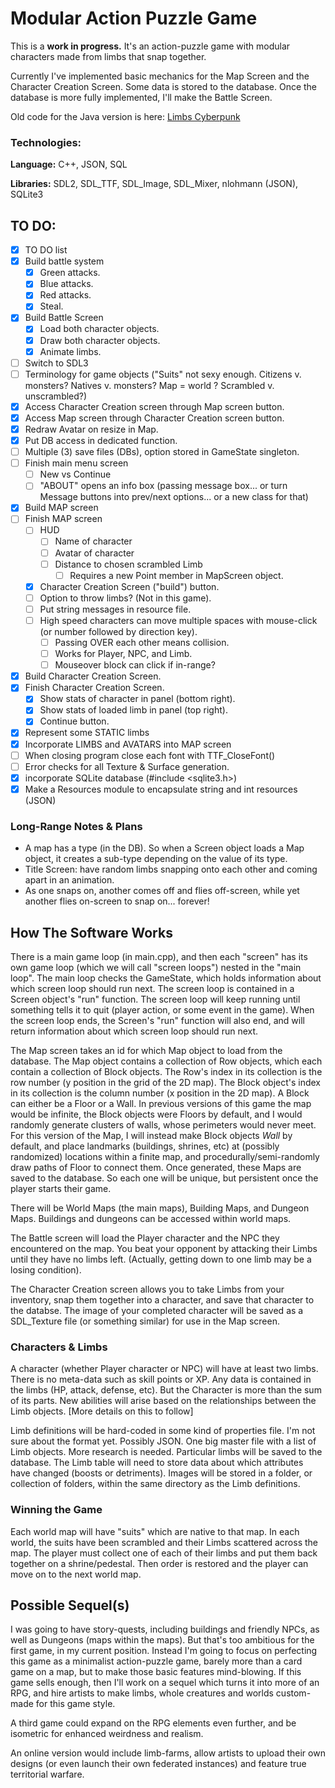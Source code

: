 # Modular Action Puzzle Game

This is a **work in progress.** It's an action-puzzle game with modular characters made from limbs that snap together.

Currently I've implemented basic mechanics for the Map Screen and the Character Creation Screen. Some data is stored to the database. Once the database is more fully implemented, I'll make the Battle Screen.

Old code for the Java version is here: [Limbs Cyberpunk](https://github.com/PattMayne/LimbsCyberpunk)

### Technologies:

**Language:** C++, JSON, SQL

**Libraries:** SDL2, SDL_TTF, SDL_Image, SDL_Mixer, nlohmann (JSON), SQLite3
 
## TO DO:

- [x] TO DO list
- [x] Build battle system
    - [x] Green attacks.
    - [x] Blue attacks.
    - [x] Red attacks.
    - [x] Steal.
- [x] Build Battle Screen
    - [x] Load both character objects.
    - [x] Draw both character objects.
    - [x] Animate limbs.
- [ ] Switch to SDL3
- [ ] Terminology for game objects ("Suits" not sexy enough. Citizens v. monsters? Natives v. monsters? Map = world ? Scrambled v. unscrambled?)
- [x] Access Character Creation screen through Map screen button.
- [x] Access Map screen through Character Creation screen button.
- [x] Redraw Avatar on resize in Map.
- [x] Put DB access in dedicated function.
- [ ] Multiple (3) save files (DBs), option stored in GameState singleton.
- [ ] Finish main menu screen
  - [ ] New vs Continue
  - [ ] "ABOUT" opens an info box (passing message box... or turn Message buttons into prev/next options... or a new class for that)
- [x] Build MAP screen
- [ ] Finish MAP screen
    - [ ] HUD
        - [ ] Name of character
        - [ ] Avatar of character
        - [ ] Distance to chosen scrambled Limb
            - [ ] Requires a new Point member in MapScreen object.
    - [x] Character Creation Screen ("build") button.
    - [ ] Option to throw limbs? (Not in this game).
    - [ ] Put string messages in resource file.
    - [ ] High speed characters can move multiple spaces with mouse-click (or number followed by direction key).
        - [ ] Passing OVER each other means collision.
        - [ ] Works for Player, NPC, and Limb.
        - [ ] Mouseover block can click if in-range?
- [x] Build Character Creation Screen.
- [x] Finish Character Creation Screen.
    - [x] Show stats of character in panel (bottom right).
    - [x] Show stats of loaded limb in panel (top right).
    - [x] Continue button.
- [x] Represent some STATIC limbs
- [x] Incorporate LIMBS and AVATARS into MAP screen
- [ ] When closing program close each font with TTF_CloseFont()
- [ ] Error checks for all Texture & Surface generation.
- [x] incorporate SQLite database (#include <sqlite3.h>)
- [x] Make a Resources module to encapsulate string and int resources (JSON)

### Long-Range Notes & Plans

* A map has a type (in the DB). So when a Screen object loads a Map object, it creates a sub-type depending on the value of its type.
* Title Screen: have random limbs snapping onto each other and coming apart in an animation.
*   As one snaps on, another comes off and flies off-screen, while yet another flies on-screen to snap on... forever!


## How The Software Works

There is a main game loop (in main.cpp), and then each "screen" has its own game loop (which we will call "screen loops") nested in the "main loop".
The main loop checks the GameState, which holds information about which screen loop should run next. The screen loop is contained in a Screen object's "run" function. The screen loop will keep running until something tells it to quit (player action, or some event in the game). When the screen loop ends, the Screen's "run" function will also end, and will return information about which screen loop should run next.

The Map screen takes an id for which Map object to load from the database. The Map object contains a collection of Row objects, which each contain a collection of Block objects. The Row's index in its collection is the row number (y position in the grid of the 2D map). The Block object's index in its collection is the column number (x position in the 2D map). A Block can either be a Floor or a Wall. In previous versions of this game the map would be infinite, the Block objects were Floors by default, and I would randomly generate clusters of walls, whose perimeters would never meet. For this version of the Map, I will instead make Block objects *Wall* by default, and place landmarks (buildings, shrines, etc) at (possibly randomized) locations within a finite map, and procedurally/semi-randomly draw paths of Floor to connect them. Once generated, these Maps are saved to the database. So each one will be unique, but persistent once the player starts their game.

There will be World Maps (the main maps), Building Maps, and Dungeon Maps. Buildings and dungeons can be accessed within world maps.

The Battle screen will load the Player character and the NPC they encountered on the map. You beat your opponent by attacking their Limbs until they have no limbs left. (Actually, getting down to one limb may be a losing condition).

The Character Creation screen allows you to take Limbs from your inventory, snap them together into a character, and save that character to the databse. The image of your completed character will be saved as a SDL_Texture file (or something similar) for use in the Map screen.

### Characters & Limbs

A character (whether Player character or NPC) will have at least two limbs. There is no meta-data such as skill points or XP. Any data is contained in the limbs (HP, attack, defense, etc). But the Character is more than the sum of its parts. New abilities will arise based on the relationships between the Limb objects. [More details on this to follow]

Limb definitions will be hard-coded in some kind of properties file. I'm not sure about the format yet. Possibly JSON. One big master file with a list of Limb objects. More research is needed. Particular limbs will be saved to the database. The Limb table will need to store data about which attributes have changed (boosts or detriments). Images will be stored in a folder, or collection of folders, within the same directory as the Limb definitions.

### Winning the Game

Each world map will have "suits" which are native to that map. In each world, the suits have been scrambled and their Limbs scattered across the map. The player must collect one of each of their limbs and put them back together on a shrine/pedestal. Then order is restored and the player can move on to the next world map.


## Possible Sequel(s)

I was going to have story-quests, including buildings and friendly NPCs, as well as Dungeons (maps within the maps). But that's too ambitious for the first game, in my current position. Instead I'm going to focus on perfecting this game as a minimalist action-puzzle game, barely more than a card game on a map, but to make those basic features mind-blowing. If this game sells enough, then I'll work on a sequel which turns it into more of an RPG, and hire artists to make limbs, whole creatures and worlds custom-made for this game style.

A third game could expand on the RPG elements even further, and be isometric for enhanced weirdness and realism.

An online version would include limb-farms, allow artists to upload their own designs (or even launch their own federated instances) and feature true territorial warfare.